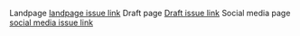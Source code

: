 Landpage [landpage issue link](https://github.com/zuri-training/Qr_gen-Team_54-Repo/issues/20)
Draft page [Draft issue link](https://github.com/zuri-training/Qr_gen-Team_54-Repo/issues/43)
Social media page [social media issue link](https://github.com/zuri-training/Qr_gen-Team_54-Repo/issues/44)

